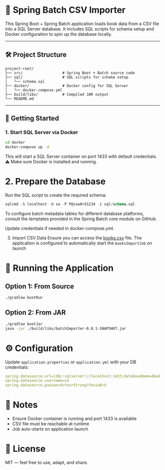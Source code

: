 # 📘 Spring Batch CSV Importer

This Spring Boot + Spring Batch application loads book data from a CSV file into a SQL Server database. It includes SQL scripts for schema setup and Docker configuration to spin up the database locally.

---

## 🛠 Project Structure

```
project-root/ 
├── src/                  # Spring Boot + Batch source code 
├── sql/                  # SQL scripts for schema setup 
│   └── schema.sql 
├── docker/               # Docker config for SQL Server 
│   └── docker-compose.yml 
├── build/libs/           # Compiled JAR output 
└── README.md
```

---

## 🚀 Getting Started

### 1. Start SQL Server via Docker

```bash
cd docker
docker-compose up -d
```

This will start a SQL Server container on port 1433 with default credentials.
⚠️ Make sure Docker is installed and running.


# 2. Prepare the Database
Run the SQL script to create the required schema:

```sql
sqlcmd -S localhost -U sa -P P@ssw0rd1234 -i sql/schema.sql
```
To configure batch metadata tables for different database platforms, consult the templates provided in the Spring Batch core module on GitHub.

Update credentials if needed in docker-compose.yml.

3. Import CSV Data
Ensure you can access the [books.csv](https://gist.github.com/hhimanshu/d55d17b51e0a46a37b739d0f3d3e3c74/raw/5b9027cf7b1641546c1948caffeaa44129b7db63/books.csv) file.
The application is configured to automatically start the `booksImportJob` on launch



# 🧪 Running the Application
## Option 1: From Source
```batch
./gradlew bootRun
```

## Option 2: From JAR
```bash
./gradlew bootJar
java -jar ./build/libs/batchImporter-0.0.1-SNAPSHOT.jar
```

# ⚙️ Configuration
Update `application.properties` or `application.yml` with your DB credentials:
```yml
spring.datasource.url=jdbc:sqlserver://localhost:1433;databaseName=BooksDB
spring.datasource.username=sa
spring.datasource.password=YourStrong!Passw0rd
```

# 📂 Notes
- Ensure Docker container is running and port 1433 is available
- CSV file must be reachable at runtime
- Job auto-starts on application launch

# 📄 License
MIT — feel free to use, adapt, and share.
